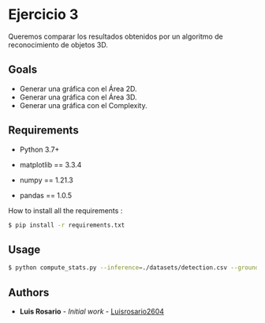 # Ejercicio 3

Queremos comparar los resultados obtenidos por un algoritmo de reconocimiento de
objetos 3D.

## Goals

- Generar una gráfica con el Área 2D.
- Generar una gráfica con el Área 3D.
- Generar una gráfica con el Complexity.

## Requirements

* Python 3.7+

* matplotlib == 3.3.4
* numpy == 1.21.3
* pandas == 1.0.5


How to install all the requirements :
```bash
$ pip install -r requirements.txt
```

## Usage

```bash
$ python compute_stats.py --inference=./datasets/detection.csv --groundtruth=./datasets/groundtruth.csv --output_graphs=./output_stats
```

## Authors

* **Luis Rosario** - *Initial work* - [Luisrosario2604](https://github.com/Luisrosario2604)
